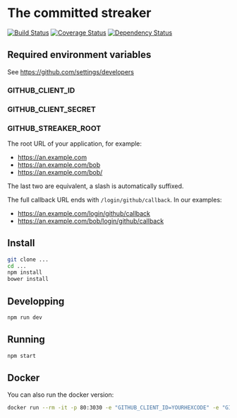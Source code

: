 # The committed streaker
[![Build Status](https://travis-ci.org/millette/committed-streaker.svg?branch=master)](https://travis-ci.org/millette/committed-streaker)
[![Coverage Status](https://coveralls.io/repos/github/millette/committed-streaker/badge.svg?branch=master)](https://coveralls.io/github/millette/committed-streaker?branch=master)
[![Dependency Status](https://gemnasium.com/badges/github.com/millette/committed-streaker.svg)](https://gemnasium.com/github.com/millette/committed-streaker)

## Required environment variables
See <https://github.com/settings/developers>

### GITHUB_CLIENT_ID

### GITHUB_CLIENT_SECRET

### GITHUB_STREAKER_ROOT
The root URL of your application, for example:

* <https://an.example.com>
* <https://an.example.com/bob>
* <https://an.example.com/bob/>

The last two are equivalent, a slash is automatically suffixed.

The full callback URL ends with ```/login/github/callback```. In our examples:

* <https://an.example.com/login/github/callback>
* <https://an.example.com/bob/login/github/callback>

## Install
```sh
git clone ...
cd ...
npm install
bower install
```

## Developping

```sh
npm run dev
```

## Running

```sh
npm start
```

## Docker
You can also run the docker version:

```sh
docker run --rm -it -p 80:3030 -e "GITHUB_CLIENT_ID=YOURHEXCODE" -e "GITHUB_CLIENT_SECRET=YOURHEXCODE" -e "GITHUB_STREAKER_ROOT=http://yourdomain.example.com" millette/committed-streaker:0.1.5
```
